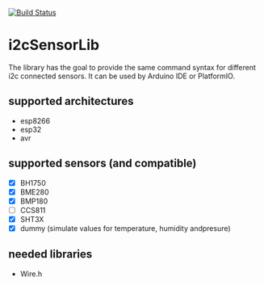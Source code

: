 [![Build Status](https://travis-ci.org/jipp/i2cSensorLib.svg?branch=master)](https://travis-ci.org/jipp/i2cSensorLib)

# i2cSensorLib
The library has the goal to provide the same command syntax for different i2c connected sensors. It can be used by Arduino IDE or PlatformIO.

## supported architectures
 * esp8266
 * esp32
 * avr

## supported sensors (and compatible)
- [X] BH1750
- [X] BME280
- [X] BMP180
- [ ] CCS811
- [X] SHT3X
- [X] dummy (simulate values for temperature, humidity andpresure)

## needed libraries
 * Wire.h
